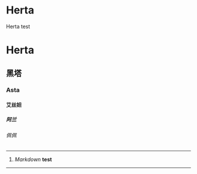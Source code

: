 # Herta
Herta test
# Herta
## 黑塔
### Asta
#### 艾丝妲
##### 阿兰
###### 佩佩
***
1. *Markdown* **test**
---
